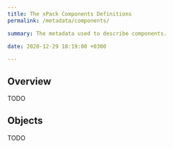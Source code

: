 ```yaml
---
title: The xPack Components Definitions
permalink: /metadata/components/

summary: The metadata used to describe components.

date: 2020-12-29 18:19:00 +0300

---
```


## Overview

TODO

## Objects

TODO
